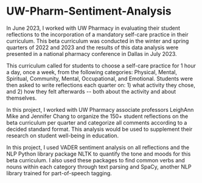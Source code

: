 # UW-Pharm-Sentiment-Analysis
In June 2023, I worked with UW Pharmacy in evaluating their student reflections to the incorporation of a mandatory self-care practice in their curriculum. This beta curriculum was conducted in the winter and spring quarters of 2022 and 2023 and the results of this data analysis were presented in a national pharmacy conference in Dallas in July 2023.

This curriculum called for students to choose a self-care practice for 1 hour a day, once a week, from the following categories: Physical, Mental, Spiritual, Community, Mental, Occupational, and Emotional. Students were then asked to write reflections each quarter on: 1) what activity they chose, and 2) how they felt afterwards -- both about the activity and about themselves.

In this project, I worked with UW Pharmacy associate professors LeighAnn Mike and Jennifer Chang to organize the 150+ student reflections on the beta curriculum per quarter and categorize all comments according to a decided standard format. This analysis would be used to supplement their research on student well-being in education.

In this project, I used VADER sentiment analysis on all reflections and the NLP Python library package NLTK to quantify the tone and moods for this beta curriculum. I also used these packages to find common verbs and nouns within each category through text parsing and SpaCy, another NLP library trained for part-of-speech tagging.
